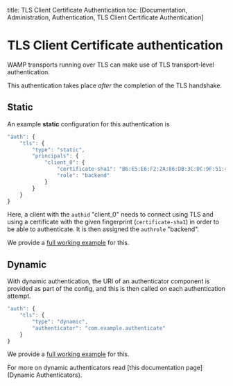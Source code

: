 title: TLS Client Certificate Authentication
toc: [Documentation, Administration, Authentication, TLS Client Certificate Authentication]

# TLS Client Certificate authentication

WAMP transports running over TLS can make use of TLS transport-level authentication.

This authentication takes place *after* the completion of the TLS handshake.

## Static

An example **static** configuration for this authentication is

```javascript
"auth": {
    "tls": {
        "type": "static",
        "principals": {
            "client_0": {
                "certificate-sha1": "B6:E5:E6:F2:2A:86:DB:3C:DC:9F:51:42:58:39:9B:14:92:5D:A1:EB",
                "role": "backend"
            }
        }
    }
}
```

Here, a client with the `authid` "client_0" needs to connect using TLS and using a certificate with the given fingerprint (`certificate-sha1`) in order to be able to authenticate. It is then assigned the `authrole` "backend".

We provide a [full working example](https://github.com/crossbario/crossbarexamples/tree/master/authentication/tls/static) for this.

## Dynamic

With dynamic authentication, the URI of an authenticator component is provided as part of the config, and this is then called on each authentication attempt.

```javascript
"auth": {
    "tls": {
        "type": "dynamic",
        "authenticator": "com.example.authenticate"
    }
}
```

We provide a [full working example](https://github.com/crossbario/crossbarexamples/tree/master/authentication/tls/dynamic) for this.

For more on dynamic authenticators read [this documentation page](Dynamic Authenticators).